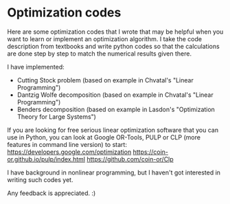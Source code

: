 # Optimization codes

Here are some optimization codes that I wrote that may be helpful when you want to learn or implement an optimization algorithm. I take the code description from textbooks and write python codes so that the calculations are done step by step to match the  numerical results given there.

I have implemented:
- Cutting Stock problem (based on example in Chvatal's "Linear Programming")
- Dantzig Wolfe decomposition (based on example in Chvatal's "Linear Programming")
- Benders decomposition (based on example in Lasdon's "Optimization Theory for Large Systems")

If you are looking for free serious linear optimization software that you can use in Python, you can look at Google OR-Tools, PULP or CLP (more features in command line version) to start:
https://developers.google.com/optimization
https://coin-or.github.io/pulp/index.html
https://github.com/coin-or/Clp

I have background in nonlinear programming, but I haven't got interested in writing such codes yet.

Any feedback is appreciated. :) 
